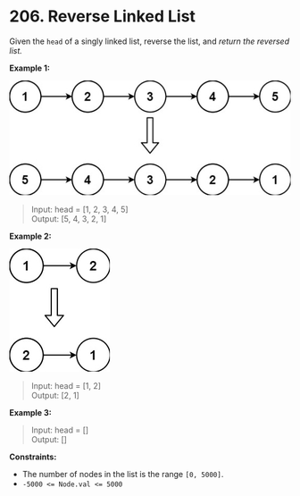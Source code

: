 # 206. Reverse Linked List

Given the `head` of a singly linked list, reverse the list, and *return the reversed list.*

**Example 1:**

![image](./assets/example_1.jpg)

> Input: head = [1, 2, 3, 4, 5]  
> Output: [5, 4, 3, 2, 1]  

**Example 2:**

![image](./assets/example_2.jpg)

> Input: head = [1, 2]  
> Output: [2, 1]  


**Example 3:**

> Input: head = []  
> Output: []  

**Constraints:**

- The number of nodes in the list is the range `[0, 5000]`.
- `-5000 <= Node.val <= 5000`